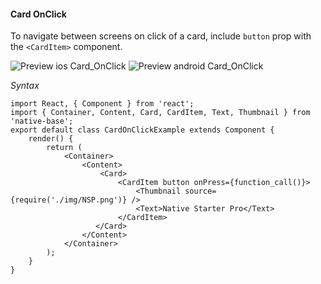 #### Card OnClick

To navigate between screens on click of a card, include <code>button</code> prop with the <code>&lt;CardItem></code> component.

![Preview ios Card_OnClick](https://docs.nativebase.io/docs/assets/ios/components/card-onclick.gif)
![Preview android Card_OnClick](https://docs.nativebase.io/docs/assets/android/components/card-onclick.gif)

*Syntax*

<pre class="line-numbers"><code class="language-jsx">import React, { Component } from 'react';
import { Container, Content, Card, CardItem, Text, Thumbnail } from 'native-base';
export default class CardOnClickExample extends Component {
    render() {
        return (
            &lt;Container>
                &lt;Content>
                    &lt;Card>
                        &lt;CardItem button onPress={function_call()}>
                            &lt;Thumbnail source={require('./img/NSP.png')} />
                            &lt;Text>Native Starter Pro&lt;/Text>
                        &lt;/CardItem>
                   &lt;/Card>
                &lt;/Content>
            &lt;/Container>
        );
    }
}</code></pre><br />
